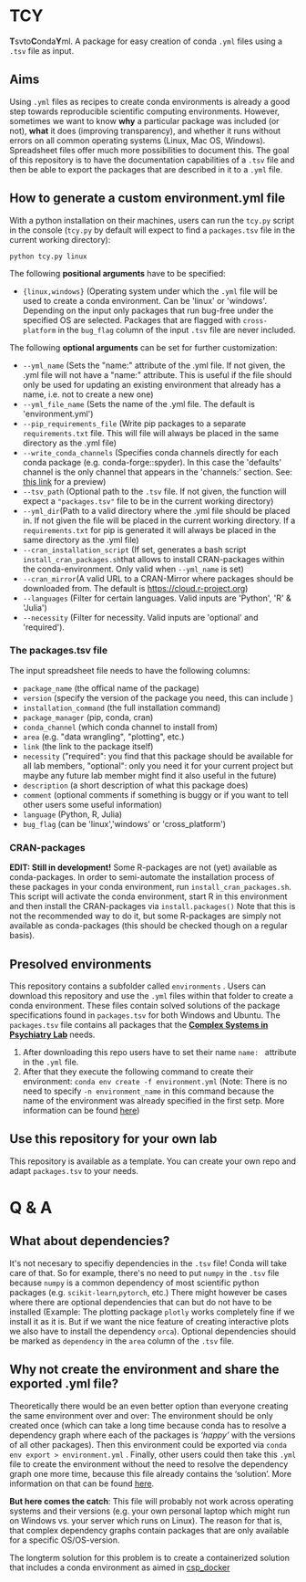 # TCY
**T**svto**C**onda**Y**ml. A package for easy creation of conda `.yml` files using a `.tsv` file as input.
## Aims
Using `.yml` files as recipes to create conda environments is already a good step towards reproducible scientific computing environments. However, sometimes we want to know **why** a particular package was included (or not), **what** it does (improving transparency), and whether it runs without errors on all common operating systems (Linux, Mac OS, Windows). Spreadsheet files offer much more possibilities to document this. The goal of this repository is to have the documentation capabilities of a `.tsv` file and then be able to export the packages that are described in it to a `.yml` file.

## How to generate a custom environment.yml file
With a python installation on their machines, users can run the  `tcy.py` script in the console (`tcy.py` by default will expect to find a `packages.tsv` file in the current working directory):

 `python tcy.py linux`

The following **positional arguments** have to be specified:

- `{linux,windows}` (Operating system under which the `.yml` file will be used to create a conda environment. Can be 'linux' or 'windows'. Depending on the input only packages that run bug-free under the specified OS are  selected. Packages that are flagged with `cross-platform` in the `bug_flag` column of the input `.tsv` file are never included.

The following **optional arguments** can be set for further customization:
- `--yml_name` (Sets the \"name:\" attribute of the .yml file. If not given, the .yml file will not have a \"name:\" attribute. This is useful if the file should only be used for updating an existing environment that already has a name, i.e. not to create a new one)
- `--yml_file_name` (Sets the name of the .yml file. The default is 'environment.yml')
- `--pip_requirements_file` (Write pip packages to a separate `requirements.txt` file. This will file will always be placed in the same directory as the .yml file)
- `--write_conda_channels` (Specifies conda channels directly for each conda package (e.g. conda-forge::spyder). In this case the \'defaults\' channel is the only channel that appears in the \'channels:\' section. See: [this link](https://stackoverflow.com/a/65983247/8792159) for a preview)
- `--tsv_path` (Optional path to the `.tsv` file. If not given, the function will expect a  `"packages.tsv"` file to be in the current working directory)
- `--yml_dir`(Path to a valid directory where the .yml file should be placed in. If not given the file will  be placed in the current working directory. If a `requirements.txt` for pip is generated it will always be placed in the same directory  as the .yml file)
- `--cran_installation_script` (If set, generates a bash script `install_cran_packages.sh`that allows to install CRAN-packages within the conda-environment. Only valid when `--yml_name` is set)
- `--cran_mirror`(A valid URL to a CRAN-Mirror where packages should be downloaded from. The default is https://cloud.r-project.org)
- `--languages` (Filter for certain languages. Valid inputs are 'Python', 'R' & 'Julia')
- `--necessity` (Filter for necessity. Valid inputs are 'optional' and 'required').

### The packages.tsv file
The input spreadsheet file needs to have the following columns:
- `package_name` (the offical name of the package)
- `version` (specify the version of the package you need, this can include )
- `installation_command` (the full installation command)
- `package_manager` (pip, conda, cran)
- `conda_channel` (which conda channel to install from)
- `area` (e.g. "data wrangling", "plotting", etc.)
- `link` (the link to the package itself)
- `necessity` ("required": you find that this package should be available for all lab members, "optional": only you need it for your current project but maybe any future lab member might find it also useful in the future)
- `description` (a short description of what this package does)
- `comment` (optional comments if something is buggy or if you want to tell other users some useful information)
- `language` (Python, R, Julia)
- `bug_flag` (can be 'linux','windows' or 'cross_platform')

### CRAN-packages
**EDIT: Still in development!**
Some R-packages are not (yet) available as conda-packages. In order to semi-automate the installation process of these packages in your conda environment, run `install_cran_packages.sh`. This script will activate the conda environment, start R in this environment and then install the CRAN-packages via `install.packages()` Note that this is not the recommended way to do it, but some R-packages are simply not available as conda-packages (this should be checked though on a regular basis).

## Presolved environments
This repository contains a subfolder called `environments` . Users can download this repository and use the  `.yml` files within that folder to create a conda environment. These files contain solved solutions of the package specifications found in `packages.tsv` for both Windows and Ubuntu. The `packages.tsv` file contains all packages that the [**Complex Systems in Psychiatry Lab**](https://www.zi-mannheim.de/en/research/departments-research-groups-institutes/psychiatry-psychotherapy/researchgroups-psychiatry-e/complex-systems-in-psychiatry.html) needs.

 1. After downloading this repo users have to set their name
    `name: ` attribute in the `.yml` file.
 2. After that they execute the following command to create their
    environment: `conda env create -f environment.yml` (Note: There is no need to specify `-n environment_name` in this command because the name of the environment was already specified in the first setp. More information can be found [here](https://docs.conda.io/projects/conda/en/latest/user-guide/tasks/manage-environments.html#creating-an-environment-from-an-environment-yml-file))

## Use this repository for your own lab
This repository is available as a template. You can create your own repo and adapt `packages.tsv` to your needs.

# Q & A

## What about dependencies?

It's not necesary to specifiy dependencies in the `.tsv` file! Conda will take care of that. So for example, there's no need to put `numpy` in the `.tsv` file because `numpy` is a common dependency of most scientific python packages (e.g. `scikit-learn`,`pytorch`, etc.) There might however be cases where there are optional dependencies that can but do not have to be installed (Example: The plotting package `plotly` works completely fine if we install it as it is. But if we want the nice feature of creating interactive plots we also have to install the dependency `orca`). Optional dependencies should be marked as `dependency` in the `area` column of the `.tsv` file.

## Why not create the  environment and share the exported .yml file?
Theoretically there would be an even better option than everyone creating the same environment over and over: The environment should be only created once (which can take a long time because conda has to resolve a dependency graph where each of the packages is *‘happy’* with the versions of all other packages). Then this environment could be exported via `conda env export > environment.yml` . Finally, other users could then take this `.yml` file to create the environment without the need to resolve the dependency graph one more time, because this file already contains the ‘solution’. More information on that can be found [here](https://docs.conda.io/projects/conda/en/latest/user-guide/tasks/manage-environments.html#exporting-the-environment-yml-file).

**But here comes the catch**: This file will probably not work across operating systems and their versions (e.g. your own personal laptop which might run on Windows vs. your server which runs on Linux). The reason for that is, that complex dependency graphs contain packages that are only available for a specific OS/OS-version.

The longterm solution for this problem is to create a containerized solution that includes a conda environment as aimed in [csp_docker](https://github.com/JohannesWiesner/csp_neurodocker)
